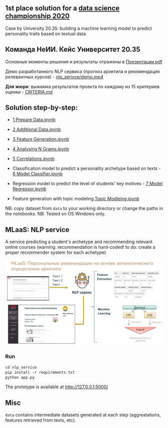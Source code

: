 ## 1st place solution for a [data science championship 2020](https://online.innoagency.ru/datascience/)
Case by University 20.35: building a machine learning model to predict personality traits based on textual data.

## Команда НеИИ. Кейс Университет 20.35

Основные моменты решения и результаты отражены в [Презентации.pdf](https://github.com/maya-ami/project2035/blob/master/%D0%9F%D1%80%D0%B5%D0%B7%D0%B5%D0%BD%D1%82%D0%B0%D1%86%D0%B8%D1%8F.pdf)

Демо разработанного NLP сервиса (прогноз архетипа и рекомендация релевантных курсов) - [nlp_serivce/demo.mp4](https://github.com/maya-ami/project2035/blob/master/nlp_service/demo.mp4)

__Для жюри__: выжимка результатов проекта по каждому из 15 критериев оценки - [CRITERIA.md](https://github.com/maya-ami/project2035/blob/master/CRITERIA.md)

## Solution step-by-step:

- [1 Prepare Data.ipynb](https://github.com/maya-ami/project2035/blob/master/1_Prepare_Data.ipynb)

- [2 Additional Data.ipynb](https://github.com/maya-ami/project2035/blob/master/2_Additional_Data.ipynb)

- [3 Feature Generation.ipynb](https://github.com/maya-ami/project2035/blob/master/3_Feature_Generation.ipynb)

- [4 Analysing N Grams.ipynb](https://github.com/maya-ami/project2035/blob/master/4_Analysing_N_Grams.ipynb)

- [5 Correlations.ipynb](https://github.com/maya-ami/project2035/blob/master/5_Correlations.ipynb)

- Classification model to predict a personality archetype based on texts - [6 Model Classifier.ipynb](https://github.com/maya-ami/project2035/blob/master/6_Model_Classifier.ipynb)

- Regression model to predict the level of students' key motives - [7 Model Regressor.ipynb](https://github.com/maya-ami/project2035/blob/master/7_Model_Regressor.ipynb)

- Feature generation with topic modeling.[Topic Modleing.ipynb](https://github.com/maya-ami/project2035/blob/master/Topic_Modeling.ipynb)

NB: copy dataset from `data` to your working directory or change the paths in the notebooks.
NB: Tested on OS Windows only.

## MLaaS: NLP service

A service predicting a student's archetype and recommending relevant online courses (warning: recommendation is hard-coded! to do: create a proper recommender system for each achetype)

![](nlp_service/schema.PNG)

### Run

```
cd nlp_service
pip install -r requirements.txt
python app.py
```

The prototype is available at http://127.0.0.1:5000/


## Misc

`data` contains intermediate datasets generated at each step (aggreatations, features retrieved from texts, etc).

